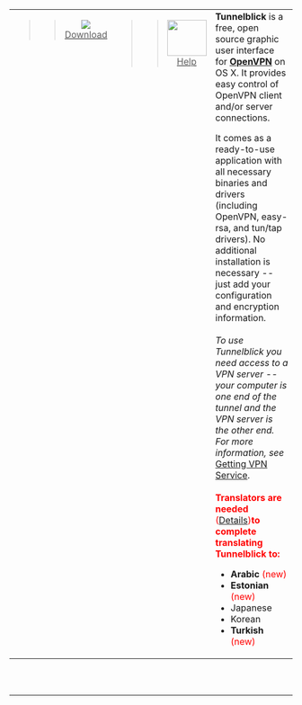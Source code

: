 <table cellpadding='0' border='0' cellspacing='0' width='100%'>
<blockquote><tr>
<blockquote><td width='1%' align='center' valign='top'>
<blockquote><a href='https://code.google.com/p/tunnelblick/wiki/DownloadsEntry#Tunnelblick_Stable_Release'>
<blockquote><img src='http://tunnelblick.googlecode.com/files/green-arrow-120x120.png' /><br />Download<br>
</blockquote></a>
</blockquote></td>
<td width='18%' align='center' valign='top'>
<blockquote><a href='https://code.google.com/p/tunnelblick/wiki/cHelp'>
<blockquote><img src='http://www.tunnelblick.net/images/question-120x110.png' width='70' height='64' /><br />Help<br>
</blockquote></a>
</blockquote></td>
<td valign='middle'>
<strong>Tunnelblick</strong> is a free, open source graphic user interface for <b><a href='http://www.openvpn.net/index.php/open-source.html'>OpenVPN</a></b> on OS X.  It provides easy control of OpenVPN client and/or server connections.</blockquote></blockquote>

It comes as a ready-to-use application with all necessary binaries and drivers (including OpenVPN, easy-rsa, and tun/tap drivers). No additional installation is necessary -- just add your configuration and encryption information.<br>
<br>
<i>To use Tunnelblick you need access to a VPN server -- your computer is one end of the tunnel and the VPN server is the other end. For more information, see</i> <a href='cGettingVPNService.md'>Getting VPN Service</a>.<br>
<br>
<font color='red'><b>Translators are needed</b> (<a href='cLocalizeTranslate.md'>Details</a>)<b>to complete translating Tunnelblick to:</font></b>
<ul><li><b>Arabic</b> <font color='red'>(new)</font>
</li><li><b>Estonian</b> <font color='red'>(new)</font>
</li><li>Japanese<br>
</li><li>Korean<br>
</li><li><b>Turkish</b> <font color='red'>(new)</font></li></ul>

<blockquote></td>
</blockquote><blockquote></tr>
</table>
<br>
<br>
<hr><br>
<br>
</blockquote>

<table width='100%'>
<blockquote></table>